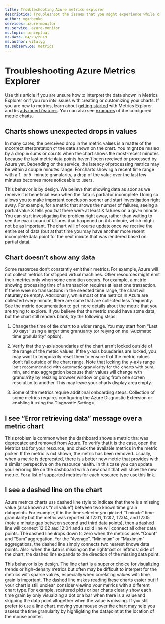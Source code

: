 ```yaml
---
title: Troubleshooting Azure metrics explorer
description: Troubleshoot the issues that you might experience while creating or interpreting metrics charts
author: vgorbenko
services: azure-monitor
ms.service: azure-monitor
ms.topic: conceptual
ms.date: 04/23/2019
ms.author: vitalyg
ms.subservice: metrics
---
```


# Troubleshooting Azure Metrics Explorer

Use this article if you are unsure how to interpret the data shown in Metrics Explorer or if you run into issues with creating or customizing your charts. If you are new to metrics, learn about [getting started](metrics-getting-started.md) with Metrics Explorer and its  [advanced features](metrics-charts.md). You can also see [examples](metric-chart-samples.md) of the configured metric charts.

## Charts shows unexpected drops in values

In many cases, the perceived drop in the metric values is a matter of the incorrect interpretation of the data shown on the chart. You might be misled by a drop in sums or counts when the chart shows the most-recent minutes because the last metric data points haven’t been received or processed by Azure yet. Depending on the service, the latency of processing metrics may be within a couple minutes range. For charts showing a recent time range with a 1- or 5- minute granularity, a drop of the value over the last few minutes becomes more noticeable to users.

This behavior is by design. We believe that showing data as soon as we receive it is beneficial even when the data is partial or incomplete. Doing so allows you to make important conclusion sooner and start investigation right away. For example, for a metric that shows the number of failures, seeing a partial value X tells you that there were at least X failures on a given minute. You can start investigating the problem right away, rather than waiting to see the exact count of failures that happened on this minute, which might not be as important. The chart will of course update once we receive the entire set of data (but at that time you may have another more recent incomplete data point for the next minute that was rendered based on partial data).

## Chart doesn’t show any data

Some resources don’t constantly emit their metrics. For example, Azure will not collect metrics for stopped virtual machines. Other resources might emit their metrics only when some condition occurs. For example, a metric showing processing time of a transaction requires at least one transaction. If there were no transactions in the selected time range, the chart will naturally be empty. Additionally, while most of the metrics in Azure are collected every minute, there are some that are collected less frequently. See the metric documentation to get more details about the metric that you are trying to explore. If you believe that the metric should have some data, but the chart still renders blank, try the following steps:

   1. Change the time of the chart to a wider range. You may start from “Last 30 days” using a larger time granularity (or relying on the “Automatic time granularity” option).

   1. Verify that the y-axis boundaries of the chart aren’t locked outside of the range of the metric values. If the y-axis boundaries are locked, you may want to temporarily reset them to ensure that the metric values don’t fall outside of the chart range. Note that locking the y-axis range isn’t recommended with automatic granularity for the charts with sum, min, and max aggregation because their values will change with granularity by resizing browser window or going from one screen resolution to another. This may leave your charts display area empty. 

   1. Some of the metrics require additional onboarding steps. Collection of some metrics requires configuring the Azure Diagnostic Extension or enabling it using the Diagnostic Settings. 

## I see “Error retrieving data” message over a metric chart

This problem is common when the dashboard shows a metric that was deprecated and removed from Azure. To verify that it is the case, open the Metrics tab for your resource, and check the available metrics in the metric picker. If the metric is not shown, the metric has been removed. Usually, when a metric is deprecated, there is a better new metric that provides with a similar perspective on the resource health. In this case you can update your erroring tile on the dashboard with a new chart that will show the new metric. For a list of supported metrics for each resource type use this link.

## I see a dashed line on the chart
Azure metrics charts use dashed line style to indicate that there is a missing value (also known as “null value”) between two known time grain datapoints. For example, if in the time selector you picked “1 minute” time granularity but the metric was reported at 12:01, 12:02, 12:04, and 12:05 (note a minute gap between second and third data points), then a dashed line will connect 12:02 and 12:04 and a solid line will connect all other data points. The dashed line drops down to zero when the metrics uses “Count” and “Sum” aggregation. For the “Average”, “Minimum” or “Maximum” aggregations, the dashed line simply connects two nearest known data points. Also, when the data is missing on the rightmost or leftmost side of the chart, the dashed line expands to the direction of the missing data point.

This behavior is by design. The line chart is a superior choice for visualizing trends or high-density metrics but often may be difficult to interpret for the metrics with sparse values, especially when corelating values with time grain is important. The dashed line makes reading these charts easier but if your chart is still unclear, consider viewing your metrics with a different chart type. For example, scattered plots or bar charts clearly show each time grain by only visualizing a dot or a bar when there is a value and skipping the data point altogether when the value is missing. If you still prefer to use a line chart, moving your mouse over the chart may help you assess the time granularity by highlighting the datapoint at the location of the mouse pointer.
